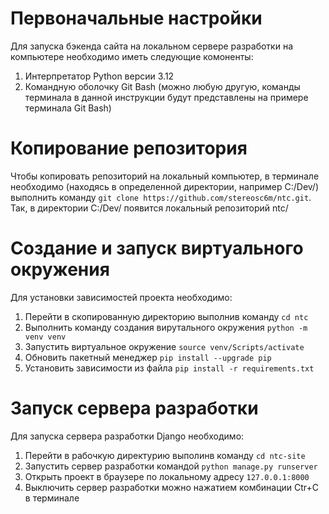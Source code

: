 # Первоначальные настройки
Для запуска бэкенда сайта на локальном сервере разработки на компьютере необходимо иметь следующие комоненты:
1. Интерпретатор Python версии 3.12
2. Командную оболочку Git Bash (можно любую другую, команды терминала в данной инструкции будут представлены на примере терминала Git Bash)

# Копирование репозитория
Чтобы копировать репозиторий на локальный компьютер, в терминале необходимо (находясь в определенной директории, например C:/Dev/) выполнить команду `git clone https://github.com/stereosc6m/ntc.git`.
Так, в директории C:/Dev/ появится локальный репозиторий ntc/

# Создание и запуск виртуального окружения
Для установки зависимостей проекта необходимо:
1. Перейти в скопированную директорию выполнив команду `cd ntc`
2. Выполнить команду создания вирутального окружения `python -m venv venv`
3. Запустить виртуальное окружение `source venv/Scripts/activate`
4. Обновить пакетный менеджер `pip install --upgrade pip`
5. Установить зависимости из файла `pip install -r requirements.txt`

# Запуск сервера разработки
Для запуска сервера разработки Django необходимо:
1. Перейти в рабочкую директурию выполинв команду `cd ntc-site`
2. Запустить сервер разработки командой `python manage.py runserver`
3. Открыть проект в браузере по локальному адресу `127.0.0.1:8000`
4. Выключить сервер разработки можно нажатием комбинации Ctr+C в терминале




